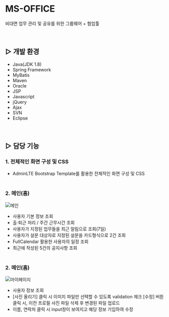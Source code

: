 # MS-OFFICE
비대면 업무 관리 및 공유를 위한 그룹웨어 + 협업툴
<br><br><br>

## ▷ 개발 환경
- Java(JDK 1.8)
- Spring Framework
- MyBatis
- Maven
- Oracle
- JSP
- Javascript
- jQuery
- Ajax
- SVN
- Eclipse
<br><br><br>

## ▷ 담당 기능
### 1. 전체적인 화면 구성 및 CSS
- AdminLTE Bootstrap Template를 활용한 전체적인 화면 구성 및 CSS
<br><br>

### 2. 메인(홈)
![메인](https://user-images.githubusercontent.com/80368534/140640140-b5c3528d-6b7b-42a6-b9c8-c36e3f6a4c3a.PNG)
- 사용자 기본 정보 조회
- 출·퇴근 처리 / 주간 근무시간 조회
- 사용자가 지정된 업무들을 최근 알림으로 조회(7일)
- 사용자가 설문 대상자로 지정된 설문을 카드형식으로 2건 조회
- FullCalendar 활용한 사용자의 일정 조회
- 최근에 작성된 5건의 공지사항 조회
<br><br>

### 2. 메인(홈)
![마이페이지](https://user-images.githubusercontent.com/80368534/140640180-38663a4a-58b6-445b-9393-b56d87a16104.PNG)
- 사용자 정보 조회
- [사진 올리기] 클릭 시 이미지 파일만 선택할 수 있도록 validation 체크
  [수정] 버튼 클릭 시, 이전 프로필 사진 파일 삭제 후 변경된 파일 업로드
- 이름, 연락처 클릭 시 input창이 보여지고 해당 정보 기입하여 수정
